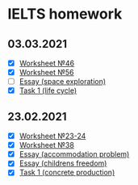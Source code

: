 # IELTS homework
## 03.03.2021
- [x] [Worksheet №46](https://github.com/philipsemenov/IELTS/blob/main/ws46.md)
- [x] [Worksheet №56](https://github.com/philipsemenov/IELTS/blob/main/ws56.md)
- [ ] [Essay (space exploration)](https://github.com/philipsemenov/IELTS/blob/main/e_se.md)
- [x] [Task 1 (life cycle)](https://github.com/philipsemenov/IELTS/blob/main/d_lc.md)
## 23.02.2021
- [x] [Worksheet №23-24](https://github.com/philipsemenov/IELTS/blob/main/ws23-24.md)
- [x] [Worksheet №38](https://github.com/philipsemenov/IELTS/blob/main/ws38.md)
- [x] [Essay (accommodation problem)](https://github.com/philipsemenov/IELTS/blob/main/e_acp.md)
- [x] [Essay (childrens freedom)](https://github.com/philipsemenov/IELTS/blob/main/e_chf.md)
- [x] [Task 1 (concrete production)](https://github.com/philipsemenov/IELTS/blob/main/d_cp.md)
